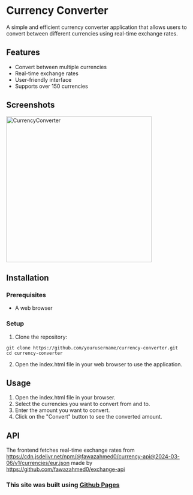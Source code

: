 # Currency Converter

A simple and efficient currency converter application that allows users to convert between different currencies using real-time exchange rates.

## Features
- Convert between multiple currencies
- Real-time exchange rates
- User-friendly interface
- Supports over 150 currencies

## Screenshots
<img width="388" alt="CurrencyConverter" src="https://github.com/Paarth-Chandan/CurrencyConverter/assets/135144621/8a31ca5c-ccc5-4799-8d6f-80ac1f80f09e">

## Installation
### Prerequisites
- A web browser

### Setup
1. Clone the repository:
```
git clone https://github.com/yourusername/currency-converter.git
cd currency-converter
```
2. Open the index.html file in your web browser to use the application.

## Usage
1. Open the index.html file in your browser.
2. Select the currencies you want to convert from and to.
3. Enter the amount you want to convert.
4. Click on the "Convert" button to see the converted amount.

## API
The frontend fetches real-time exchange rates from https://cdn.jsdelivr.net/npm/@fawazahmed0/currency-api@2024-03-06/v1/currencies/eur.json made by https://github.com/fawazahmed0/exchange-api

### **This site was built using [Github Pages](https://paarth-chandan.github.io/CurrencyConverter/)**
